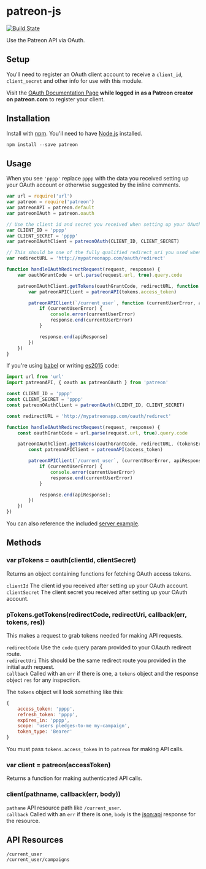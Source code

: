 # patreon-js

[![Build State](https://img.shields.io/circleci/project/Patreon/patreon-js.svg?style=flat)](https://circleci.com/gh/Patreon/patreon-js)

Use the Patreon API via OAuth.

## Setup

You'll need to register an OAuth client account to receive a `client_id`, `client_secret` and other info for use with this module.

Visit the [OAuth Documentation Page](https://www.patreon.com/oauth2/documentation) **while logged in as a Patreon creator on patreon.com** to register your client.

## Installation

Install with [npm](https://www.npmjs.com). You'll need to have [Node.js](https://nodejs.org) installed.

```js
npm install --save patreon
```


## Usage

When you see `'pppp'` replace `pppp` with the data you received setting up
your OAuth account or otherwise suggested by the inline comments.

```js
var url = require('url')
var patreon = require('patreon')
var patreonAPI = patreon.default
var patreonOAuth = patreon.oauth

// Use the client id and secret you received when setting up your OAuth account
var CLIENT_ID = 'pppp'
var CLIENT_SECRET = 'pppp'
var patreonOAuthClient = patreonOAuth(CLIENT_ID, CLIENT_SECRET)

// This should be one of the fully qualified redirect_uri you used when setting up your oauth account
var redirectURL = 'http://mypatreonapp.com/oauth/redirect'

function handleOAuthRedirectRequest(request, response) {
    var oauthGrantCode = url.parse(request.url, true).query.code

    patreonOAuthClient.getTokens(oauthGrantCode, redirectURL, function (tokensError, tokens) {
        var patreonAPIClient = patreonAPI(tokens.access_token)

        patreonAPIClient(`/current_user`, function (currentUserError, apiResponse) {
            if (currentUserError) {
                console.error(currentUserError)
                response.end(currentUserError)
            }

            response.end(apiResponse)
        })
    })
}
```

If you're using [babel](https://babeljs.io) or writing [es2015](https://babeljs.io/docs/learn-es2015/) code:

```js
import url from 'url'
import patreonAPI, { oauth as patreonOAuth } from 'patreon'

const CLIENT_ID = 'pppp'
const CLIENT_SECRET = 'pppp'
const patreonOAuthClient = patreonOAuth(CLIENT_ID, CLIENT_SECRET)

const redirectURL = 'http://mypatreonapp.com/oauth/redirect'

function handleOAuthRedirectRequest(request, response) {
    const oauthGrantCode = url.parse(request.url, true).query.code

    patreonOAuthClient.getTokens(oauthGrantCode, redirectURL, (tokensError, { access_token }) => {
        const patreonAPIClient = patreonAPI(access_token)

        patreonAPIClient(`/current_user`, (currentUserError, apiResponse) => {
            if (currentUserError) {
                console.error(currentUserError)
                response.end(currentUserError)
            }

            response.end(apiResponse);
        })
    })
})
```

You can also reference the included [server example](/examples/server.js).

## Methods

### var pTokens = oauth(clientId, clientSecret)

Returns an object containing functions for fetching OAuth access tokens.

`clientId` The client id you received after setting up your OAuth account.  
`clientSecret` The client secret you received after setting up your OAuth account.

### pTokens.getTokens(redirectCode, redirectUri, callback(err, tokens, res))

This makes a request to grab tokens needed for making API requests.

`redirectCode` Use the `code` query param provided to your OAauth redirect route.  
`redirectUri` This should be the same redirect route you provided in the initial auth request.  
`callback` Called with an `err` if there is one, a `tokens` object and the response object `res` for any inspection.

The `tokens` object will look something like this:

```js
{
    access_token: 'pppp',
    refresh_token: 'pppp',
    expires_in: 'pppp',
    scope: 'users pledges-to-me my-campaign',
    token_type: 'Bearer'
}
```

You must pass `tokens.access_token` in to `patreon` for making API calls.

### var client = patreon(accessToken)

Returns a function for making authenticated API calls.

### client(pathname, callback(err, body))

`pathane` API resource path like `/current_user`.  
`callback` Called with an `err` if there is one, `body` is the [json:api](http://jsonapi.org)
response for the resource.

## API Resources

`/current_user`  
`/current_user/campaigns`
